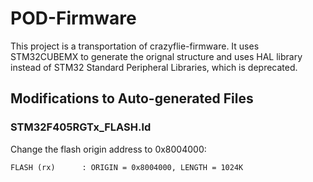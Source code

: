 # POD-Firmware

This project is a transportation of crazyflie-firmware. It uses STM32CUBEMX to generate the orignal structure and uses HAL library instead of STM32 Standard Peripheral Libraries, which is deprecated.

## Modifications to Auto-generated Files

### STM32F405RGTx_FLASH.ld

Change the flash origin address to 0x8004000:

```FLASH (rx)      : ORIGIN = 0x8004000, LENGTH = 1024K```